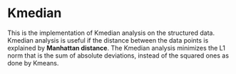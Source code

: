 # Kmedian

This is the implementation of Kmedian analysis on the structured data. Kmedian analysis is useful if the distance between the data points is explained by **Manhattan distance**.
The Kmedian analysis minimizes the L1 norm that is the sum of absolute deviations, instead of the squared ones as done by Kmeans.

